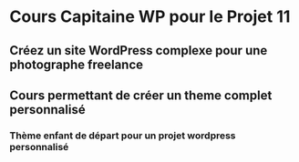 # Cours Capitaine WP pour le Projet 11

## Créez un site WordPress complexe pour une photographe freelance

## Cours permettant de créer un theme complet personnalisé

### Thème enfant de départ pour un projet wordpress personnalisé

